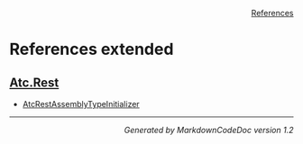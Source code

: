 <div style='text-align: right'>

[References](Index.md)

</div>


# References extended

## [Atc.Rest](Atc.Rest.md)

- [AtcRestAssemblyTypeInitializer](Atc.Rest.md#atcrestassemblytypeinitializer)

<hr /><div style='text-align: right'><i>Generated by MarkdownCodeDoc version 1.2</i></div>


